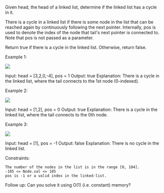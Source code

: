 Given head, the head of a linked list, determine if the linked list has a cycle in it.

There is a cycle in a linked list if there is some node in the list that can be reached again by continuously following the next pointer. Internally, pos is used to denote the index of the node that tail's next pointer is connected to. Note that pos is not passed as a parameter.

Return true if there is a cycle in the linked list. Otherwise, return false.

 

Example 1:

![](https://assets.leetcode.com/uploads/2018/12/07/circularlinkedlist.png)

Input: head = [3,2,0,-4], pos = 1
Output: true
Explanation: There is a cycle in the linked list, where the tail connects to the 1st node (0-indexed).

Example 2:

![](https://assets.leetcode.com/uploads/2018/12/07/circularlinkedlist_test2.png)

Input: head = [1,2], pos = 0
Output: true
Explanation: There is a cycle in the linked list, where the tail connects to the 0th node.

Example 3:

![](https://assets.leetcode.com/uploads/2018/12/07/circularlinkedlist_test3.png)

Input: head = [1], pos = -1
Output: false
Explanation: There is no cycle in the linked list.

 

Constraints:

    The number of the nodes in the list is in the range [0, 104].
    -105 <= Node.val <= 105
    pos is -1 or a valid index in the linked-list.

 

Follow up: Can you solve it using O(1) (i.e. constant) memory?
